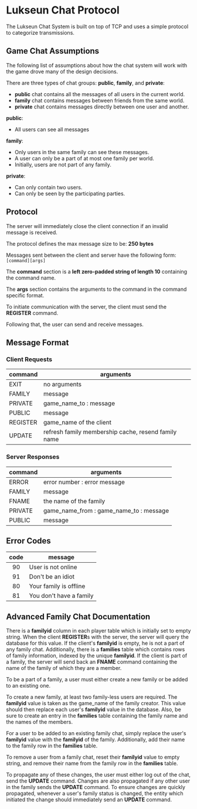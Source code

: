 # Lukseun Chat Protocol

The Lukseun Chat System is built on top of TCP and uses a simple protocol to categorize transmissions.

## Game Chat Assumptions

The following list of assumptions about how the chat system will work with the game drove many of the design decisions.

There are three types of chat groups: **public**, **family**, and **private**:
- **public** chat contains all the messages of all users in the current world.
- **family** chat contains messages between friends from the same world.
- **private** chat contains messages directly between one user and another.


**public**:
- All users can see all messages

**family**:
- Only users in the same family can see these messages.
- A user can only be a part of at most one family per world.
- Initially, users are not part of any family.

**private**:
- Can only contain two users.
- Can only be seen by the participating parties.


## Protocol

The server will immediately close the client connection if an invalid message is received.

The protocol defines the max message size to be: **250 bytes**

Messages sent between the client and server have the following form: `[command][args]`

The **command** section is a **left zero-padded string of length 10** containing the command name.

The **args** section contains the arguments to the command in the command specific format.

To initiate communication with the server, the client must send the **REGISTER** command.

Following that, the user can send and receive messages.

## Message Format

### Client Requests
| command | arguments |
| --- | --- |
| EXIT | no arguments |
| FAMILY | message |
| PRIVATE| game\_name\_to : message |
| PUBLIC | message |
| REGISTER | game\_name of the client |
| UPDATE | refresh family membership cache, resend family name |

### Server Responses
| command | arguments |
| --- | --- |
| ERROR | error number : error message |
| FAMILY | message |
| FNAME | the name of the family |
| PRIVATE| game\_name\_from : game\_name\_to : message |
| PUBLIC | message |



## Error Codes
| code | message |
| :---: | --- |
| 90 | User is not online |
| 91 | Don't be an idiot |
| 80 | Your family is offline |
| 81 | You don't have a family |




## Advanced Family Chat Documentation

There is a **familyid** column in each player table which is initially set to empty string.
When the client **REGISTER**s with the server, the server will query the database for this value.
If the client's **familyid** is empty, he is not a part of any family chat.
Additionally, there is a **families** table which contains rows of family information, indexed by the unique **familyid**.
If the client is part of a family, the server will send back an **FNAME** command containing the name of the family of which they are a member.


To be a part of a family, a user must either create a new family or be added to an existing one.

To create a new family, at least two family-less users are required.
The **familyid** value is taken as the game\_name of the family creator.
This value should then replace each user's **familyid** value in the database.
Also, be sure to create an entry in the **families** table containing the family name and the names of the members.

For a user to be added to an existing family chat, simply replace the user's **familyid** value with the **familyid** of the family.
Additionally, add their name to the family row in the **families** table.

To remove a user from a family chat, reset their **familyid** value to empty string, and remove their name from the family row in the **families** table.


To propagate any of these changes, the user must either log out of the chat, send the **UPDATE** command.
Changes are also propagated if any other user in the family sends the **UPDATE** command.
To ensure changes are quickly propagated, whenever a user's family status is changed, the entity which initiated the change should immediately send an **UPDATE** command.
